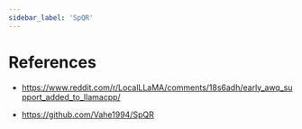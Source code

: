 ```yaml
---
sidebar_label: 'SpQR'
---
```


# References

- https://www.reddit.com/r/LocalLLaMA/comments/18s6adh/early_awq_support_added_to_llamacpp/

- https://github.com/Vahe1994/SpQR